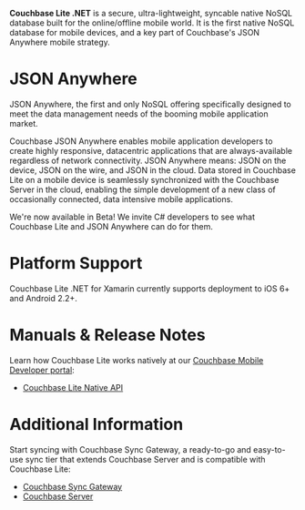 **Couchbase Lite .NET** is a secure, ultra-lightweight, syncable native NoSQL database built for the online/offline mobile world.  It is the first native NoSQL database for mobile devices, and a key part of Couchbase's JSON Anywhere mobile strategy.

# JSON Anywhere

JSON Anywhere, the first and only NoSQL offering specifically designed to meet the data management needs of the booming mobile application market.

Couchbase JSON Anywhere enables mobile application developers to create highly responsive, datacentric applications that are always-available regardless of network connectivity. JSON Anywhere means: JSON on the device, JSON on the wire, and JSON in the cloud. Data stored in Couchbase Lite on a mobile device is seamlessly synchronized with the Couchbase Server in the cloud, enabling the simple development of a new class of occasionally connected, data intensive mobile applications. 

We're now available in Beta! We invite C# developers to see what Couchbase Lite and JSON Anywhere can do for them.

# Platform Support

Couchbase Lite .NET for Xamarin currently supports deployment to iOS 6+ and Android 2.2+.

# Manuals & Release Notes

Learn how Couchbase Lite works natively at our [Couchbase Mobile Developer portal](http://developer.couchbase.com/mobile/index.html):

* [Couchbase Lite Native API](http://developer.couchbase.com/mobile/develop/guides/couchbase-lite/native-api/index.html)

# Additional Information

Start syncing with Couchbase Sync Gateway, a ready-to-go and easy-to-use sync tier that extends Couchbase Server and is compatible with Couchbase Lite:

* [Couchbase Sync Gateway](http://developer.couchbase.com/mobile/develop/guides/sync-gateway/index.html)
* [Couchbase Server](http://www.couchbase.com/couchbase-server/overview)